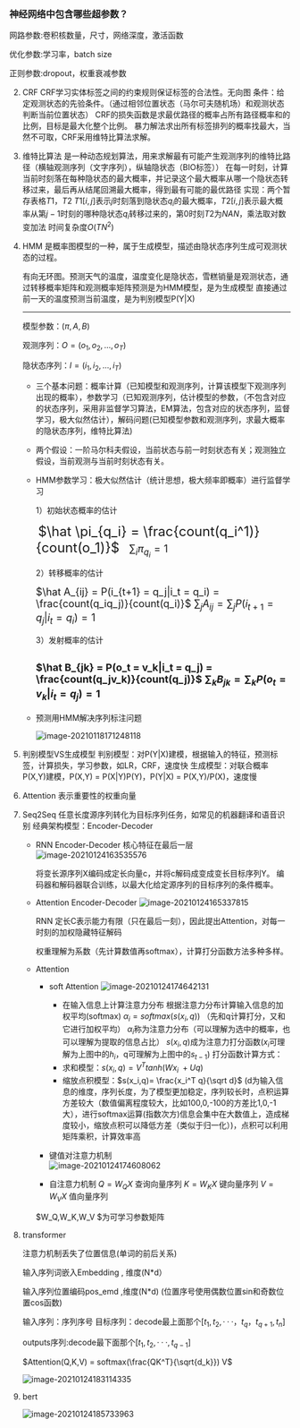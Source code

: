 ### 神经网络中包含哪些超参数？

网路参数:卷积核数量，尺寸，网络深度，激活函数

优化参数:学习率，batch size

正则参数:dropout，权重衰减参数

2. CRF
    CRF学习实体标签之间的约束规则保证标签的合法性。无向图
    条件：给定观测状态的先验条件。（通过相邻位置状态（马尔可夫随机场）和观测状态判断当前位置状态）
    CRF的损失函数是求最优路径的概率占所有路径概率和的比例，目标是最大化整个比例。
    暴力解法求出所有标签排列的概率找最大，当然不可取，CRF采用维特比算法求解。

3. 维特比算法
    是一种动态规划算法，用来求解最有可能产生观测序列的维特比路径（横轴观测序列（文字序列），纵轴隐状态（BIO标签））
在每一时刻，计算当前时刻落在每种隐状态的最大概率，并记录这个最大概率从哪一个隐状态转移过来，最后再从结尾回溯最大概率，得到最有可能的最优路径
    实现：两个暂存表格$T1，T2$
    $T1[i,j]$表示$j$时刻落到隐状态$q_i$的最大概率，$T2[i,j]$表示最大概率从第$j-1$时刻的哪种隐状态$q_i$转移过来的，第0时刻$T2$为$NAN$，乘法取对数变加法
    时间复杂度$O(TN^2)$
    
4. HMM
    是概率图模型的一种，属于生成模型，描述由隐状态序列生成可观测状态的过程。

    有向无环图。预测天气的温度，温度变化是隐状态，雪糕销量是观测状态，通过转移概率矩阵和观测概率矩阵预测是为HMM模型，是为生成模型
    直接通过前一天的温度预测当前温度，是为判别模型P(Y|X)

    -------

    模型参数：$(\pi,A,B)$

    观测序列：$O = (o_1,o_2,...,o_T)$

    隐状态序列：$I = (i_1,i_2,...,i_T)$

    - 三个基本问题：概率计算（已知模型和观测序列，计算该模型下观测序列出现的概率），参数学习（已知观测序列，估计模型的参数，（不包含对应的状态序列，采用非监督学习算法，EM算法，包含对应的状态序列，监督学习，极大似然估计），解码问题(已知模型参数和观测序列，求最大概率的隐状态序列，维特比算法)
    - 两个假设：一阶马尔科夫假设，当前状态与前一时刻状态有关；观测独立假设，当前观测与当前时刻状态有关。

    - HMM参数学习：极大似然估计（统计思想，极大频率即概率）进行监督学习

      1）初始状态概率的估计

      ​	<font size=5>$\hat \pi_{q_i} = \frac{count(q_i^1)}{count(o_1)}$  </font>                                                       <font size=4> $\sum_i\pi_{q_i}=1$</font>

      2）转移概率的估计

      <font size=4>$\hat A_{ij} = P(i_{t+1} = q_j|i_t = q_i) =  \frac{count(q_iq_j)}{count(q_i)}$  </font>                   <font size=4> $\sum_j A_{ij}=\sum_j P(i_{t+1} = q_j|i_t = q_i) = 1$</font>

      3）发射概率的估计

      <font size=4>$\hat B_{jk} = P(o_t = v_k|i_t = q_j) =  \frac{count(q_jv_k)}{count(q_j)}$  </font>                              <font size=4> $\sum_k B_{jk}=\sum_k  P(o_t = v_k|i_t = q_j) = 1$</font>
      ---

    - 预测用HMM解决序列标注问题

      ![image-20210118171248118](C:\Users\DELL\AppData\Roaming\Typora\typora-user-images\image-20210118171248118.png)

    

5. 判别模型VS生成模型
    判别模型：对P(Y|X)建模，根据输入的特征，预测标签，计算损失，学习参数，如LR，CRF，速度快
    生成模型：对联合概率P(X,Y)建模，P(X,Y) = P(X|Y)P(Y)，P(Y|X) = P(X,Y)/P(X)，速度慢

6. Attention
    表示重要性的权重向量

7. Seq2Seq
    任意长度源序列转化为目标序列任务，如常见的机器翻译和语音识别
    经典架构模型：Encoder-Decoder

    - RNN Encoder-Decoder
      核心特征在最后一层
      ![image-20210124163535576](C:\Users\DELL\AppData\Roaming\Typora\typora-user-images\image-20210124163535576.png)
    
      将变长源序列X编码成定长向量c，并将c解码成变成变长目标序列Y。
      编码器和解码器联合训练，以最大化给定源序列的目标序列的条件概率。
    
    - Attention Encoder-Decoder
      ![image-20210124165337815](C:\Users\DELL\AppData\Roaming\Typora\typora-user-images\image-20210124165337815.png)
    
      RNN 定长C表示能力有限（只在最后一刻），因此提出Attention，对每一时刻的加权隐藏特征解码
    
      权重理解为系数（先计算数值再softmax），计算打分函数方法多种多样。
    
    - Attention 
    
      - soft Attention
        ![image-20210124174642131](C:\Users\DELL\AppData\Roaming\Typora\typora-user-images\image-20210124174642131.png)
    
        - 在输入信息上计算注意力分布
          根据注意力分布计算输入信息的加权平均(softmax)
          $\alpha_i = softmax(s(x_i,q))$ （先和q计算打分，又和它进行加权平均）
          $\alpha_i$称为注意力分布（可以理解为选中的概率，也可以理解为提取的信息占比）
          $s(x_i,q)$成为注意力打分函数($x_i$可理解为上图中的$h_i$，q可理解为上图中的$s_{t-1}$)
          打分函数计算方式：
        - 求和模型：$s(x_i,q)= V^T tanh(Wx_i  \ + Uq)$ 
        - 缩放点积模型：$s(x_i,q)= \frac{x_i^T q}{\sqrt d}$    (d为输入信息的维度，序列长度，为了模型更加稳定，序列较长时，点积运算方差较大（数值偏离程度较大，比如100,0,-100的方差比1,0,-1大），进行softmax运算(指数次方)信息会集中在大数值上，造成梯度较小，缩放点积可以降低方差（类似于归一化）)，点积可以利用矩阵乘积，计算效率高
    
      - 键值对注意力机制    
        ![image-20210124174608062](C:\Users\DELL\AppData\Roaming\Typora\typora-user-images\image-20210124174608062.png)
        
      - 自注意力机制 
      $Q = W_Q X$  查询向量序列
      $K = W_K X$  键向量序列
      $V = W_V X$  值向量序列
        
      
      $W_Q,W_K,W_V $为可学习参数矩阵
      
      
    
8. transformer
   
    注意力机制丢失了位置信息(单词的前后关系)
    
    输入序列词嵌入Embedding , 维度(N*d）
    
    输入序列位置编码pos_emd ,维度(N*d)  (位置序号使用偶数位置sin和奇数位置cos函数)
    
    输入序列：序列序号
    目标序列：decode最上面那个$[t_1,t_2,···，t_q，t_{q+1},t_n]$
    
    outputs序列:decode最下面那个[$t_1,t_2,···,t_{q-1}$]
    
    $Attention(Q,K,V) = softmax(\frac{QK^T}{\sqrt{d_k}}) V$
    
    ![image-20210124183114335](C:\Users\DELL\AppData\Roaming\Typora\typora-user-images\image-20210124183114335.png)
    
9.  bert

    ![image-20210124185733963](C:\Users\DELL\AppData\Roaming\Typora\typora-user-images\image-20210124185733963.png)